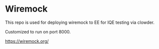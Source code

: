 # Wiremock

This repo is used for deploying wiremock to EE for IQE testing via clowder.

Customized to run on port 8000.

https://wiremock.org/
